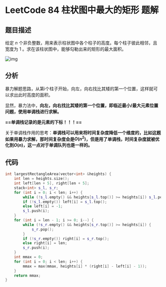 # LeetCode 84 柱状图中最大的矩形 题解

## 题目描述

给定 *n* 个非负整数，用来表示柱状图中各个柱子的高度。每个柱子彼此相邻，且宽度为 1 。求在该柱状图中，能够勾勒出来的矩形的最大面积。

![img](https://assets.leetcode-cn.com/aliyun-lc-upload/uploads/2018/10/12/histogram.png)

## 分析

暴力解题思路，从第i个柱子开始，向左，向右找比其矮的第一个位置，这样就可以求出此时高度的面积。

显然，暴力法中，**向左，向右找比其矮的第一个位置，即临近最小/最大元素位置问题，使用单调栈进行求解。**

**==单调栈记录的是元素的下标！！！==**

关于单调栈作用的思考：**单调栈可以用来将时间复杂度降低一个维度的，比如这题如果用暴力求解，那时间复杂度会是$O(n^2)$，但是用了单调栈，时间复杂度就被优化到$O(n)$，这一点对于单调队列也是一样的。**



## 代码

```c++
int largestRectangleArea(vector<int> &heights) {
    int len = heights.size();
    int left[len + 5], right[len + 5];
    stack<int> s_l, s_r;
    for (int i = 0; i < len; i++) {
        while (!s_l.empty() && heights[s_l.top()] >= heights[i]) s_l.pop();
        if (!s_l.empty()) left[i] = s_l.top();
        else left[i] = -1;
        s_l.push(i);
    }
    for (int i = len - 1; i >= 0; i--) {
        while (!s_r.empty() && heights[s_r.top()] >= heights[i]) {
            s_r.pop();
        }
        if (!s_r.empty()) right[i] = s_r.top();
        else right[i] = len;
        s_r.push(i); 
    }
    int mmax = 0;
    for (int i = 0; i < len; i++) {
        mmax = max(mmax, heights[i] * (right[i] - left[i] - 1)); 
    }
    return mmax;
}
```

